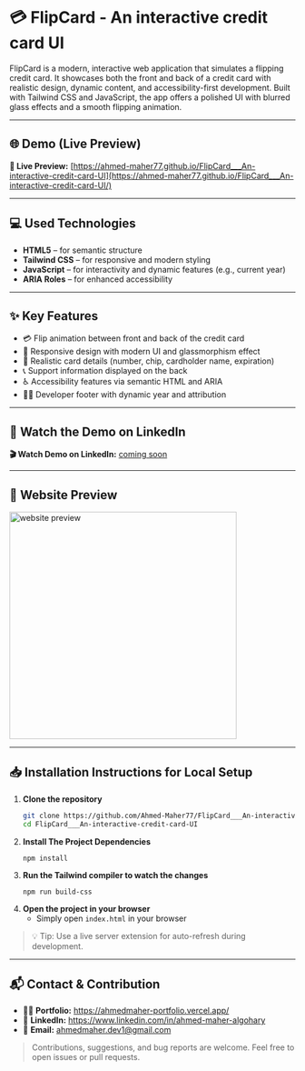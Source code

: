 # 💳 FlipCard - An interactive credit card UI

FlipCard is a modern, interactive web application that simulates a flipping credit card. It showcases both the front and back of a credit card with realistic design, dynamic content, and accessibility-first development. Built with Tailwind CSS and JavaScript, the app offers a polished UI with blurred glass effects and a smooth flipping animation.

---

## 🌐 Demo (Live Preview)

**🔗 Live Preview:** [https://ahmed-maher77.github.io/FlipCard___An-interactive-credit-card-UI](https://ahmed-maher77.github.io/FlipCard___An-interactive-credit-card-UI/)

---

## 💻 Used Technologies

- **HTML5** – for semantic structure  
- **Tailwind CSS** – for responsive and modern styling  
- **JavaScript** – for interactivity and dynamic features (e.g., current year)  
- **ARIA Roles** – for enhanced accessibility  


---

## ✨ Key Features

- 💳 Flip animation between front and back of the credit card  
- 📱 Responsive design with modern UI and glassmorphism effect  
- 🔐 Realistic card details (number, chip, cardholder name, expiration)  
- 📞 Support information displayed on the back  
- ♿ Accessibility features via semantic HTML and ARIA  
- 🧑‍💻 Developer footer with dynamic year and attribution  

---

## 🎥 Watch the Demo on LinkedIn

**🎬 Watch Demo on LinkedIn:** [coming soon]()

---

## 👀 Website Preview

<a href="https://ahmed-maher77.github.io/FlipCard___An-interactive-credit-card-UI/" title="demo">
  <img src="https://github.com/user-attachments/assets/25731a90-7f87-41b2-8da1-6f8c8ff51bfa" alt="website preview" width="400">
</a>

---

## 📥 Installation Instructions for Local Setup

1. **Clone the repository**
   ```bash
   git clone https://github.com/Ahmed-Maher77/FlipCard___An-interactive-credit-card-UI.git
   cd FlipCard___An-interactive-credit-card-UI
   ```
2. **Install The Project Dependencies**
   ```
   npm install
   ```
3. **Run the Tailwind compiler to watch the changes**
   ```
   npm run build-css
   ```
4. **Open the project in your browser**
   - Simply open ```index.html``` in your browser
     
> 💡 Tip: Use a live server extension for auto-refresh during development.

<hr/>

## 📬 Contact & Contribution
- 🧑‍💻 **Portfolio:** <a href="https://ahmedmaher-portfolio.vercel.app/" title="See My Portfolio">https://ahmedmaher-portfolio.vercel.app/</a>
- 🔗 **LinkedIn:** <a href="https://www.linkedin.com/in/ahmed-maher-algohary" title="Contact via LinkedIn">https://www.linkedin.com/in/ahmed-maher-algohary</a>
- 📧 **Email:** <a href="mailto:ahmedmaher.dev1@gmail.com" title="Contact via Email">ahmedmaher.dev1@gmail.com</a>

> Contributions, suggestions, and bug reports are welcome. Feel free to open issues or pull requests.
